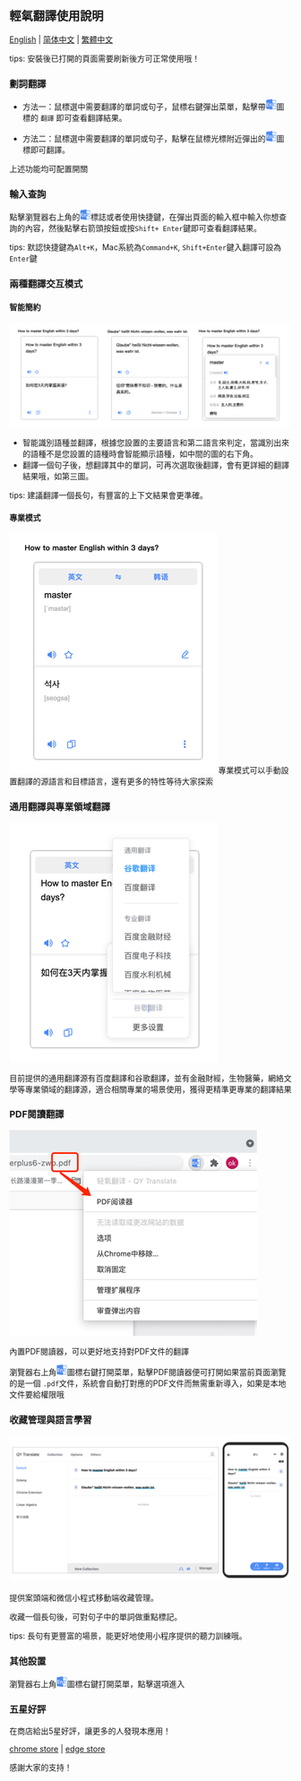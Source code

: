 ## 輕氧翻譯使用說明

[English](https://github.com/Kobshobe/qy_translate/blob/main/docs/Instructions/Instructions(English).md) | [简体中文](https://github.com/Kobshobe/qy_translate/blob/main/docs/Instructions/%E4%BD%BF%E7%94%A8%E8%AF%B4%E6%98%8E(%E7%AE%80%E4%BD%93%E4%B8%AD%E6%96%87).md) | [繁體中文](https://github.com/Kobshobe/qy_translate/blob/main/docs/Instructions/%E4%BD%BF%E7%94%A8%E8%AA%AA%E6%98%8E(%E7%B9%81%E4%BD%93%E4%B8%AD%E6%96%87).md)

tips: 安裝後已打開的頁面需要刷新後方可正常使用哦！

### 劃詞翻譯

* 方法一：鼠標選中需要翻譯的單詞或句子，鼠標右鍵彈出菜單，點擊帶![icon](../images/logo.png)圖標的 `翻譯` 即可查看翻譯結果。

* 方法二：鼠標選中需要翻譯的單詞或句子，點擊在鼠標光標附近彈出的![icon](../images/logo.png)圖標即可翻譯。

上述功能均可配置開關

### 輸入查詢

點擊瀏覽器右上角的![icon](../images/logo.png)標誌或者使用快捷鍵，在彈出頁面的輸入框中輸入你想查詢的內容，然後點擊右箭頭按鈕或按`Shift+ Enter`鍵即可查看翻譯結果。

tips: 默認快捷鍵為`Alt+K`，Mac系統為`Command+K`, `Shift+Enter`鍵入翻譯可設為`Enter`鍵

### 兩種翻譯交互模式

#### 智能簡約

![simple](../images/simple.png)
* 智能識別語種並翻譯，根據您設置的主要語言和第二語言來判定，當識別出來的語種不是您設置的語種時會智能顯示語種，如中間的圖的右下角。
* 翻譯一個句子後，想翻譯其中的單詞，可再次選取後翻譯，會有更詳細的翻譯結果哦，如第三圖。

tips: 建議翻譯一個長句，有豐富的上下文結果會更準確。

#### 專業模式

![profession](../images/profession.png)專業模式可以手動設置翻譯的源語言和目標語言，還有更多的特性等待大家探索

### 通用翻譯與專業領域翻譯

![engine](../images/engine.png)

目前提供的通用翻譯源有百度翻譯和谷歌翻譯，並有金融財經，生物醫藥，網絡文學等專業領域的翻譯源，適合相關專業的場景使用，獲得更精準更專業的翻譯結果

### PDF閱讀翻譯

![pdf](../images/pdf.png)

內置PDF閱讀器，可以更好地支持對PDF文件的翻譯

瀏覽器右上角![icon](../images/logo.png)圖標右鍵打開菜單，點擊PDF閱讀器便可打開如果當前頁面瀏覽的是一個 `.pdf`文件，系統會自動打對應的PDF文件而無需重新導入，如果是本地文件要給權限哦

### 收藏管理與語言學習

![collection](../images/collection.png)

提供案頭端和微信小程式移動端收藏管理。

收藏一個長句後，可對句子中的單詞做重點標記。

tips: 長句有更豐富的場景，能更好地使用小程序提供的聽力訓練哦。

### 其他設置

瀏覽器右上角![icon](../images/logo.png)圖標右鍵打開菜單，點擊選項進入

### 五星好評

在商店給出5星好評，讓更多的人發現本應用！

[chrome store](https://chrome.google.com/webstore/detail/fjldhjdclpmehigldnbgbllchcjdgccc) | [edge store](https://microsoftedge.microsoft.com/addons/detail/%E8%BD%BB%E6%B0%A7%E7%BF%BB%E8%AF%91/gldjnohpkhoipopkgkoepimoaoekhioo) 

感謝大家的支持！


